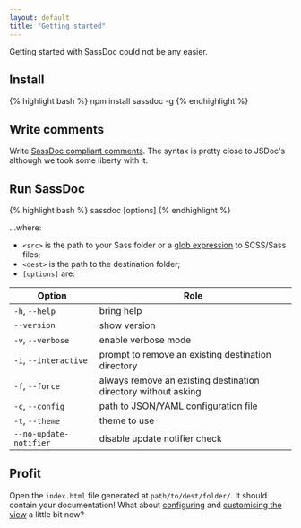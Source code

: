 ```yaml
---
layout: default
title: "Getting started"
---
```


Getting started with SassDoc could not be any easier.

## Install

{% highlight bash %}
npm install sassdoc -g
{% endhighlight %}

## Write comments

Write [SassDoc compliant comments](/annotations/). The syntax is pretty close to JSDoc's although we took some liberty with it.

## Run SassDoc

{% highlight bash %}
sassdoc <src> <dest> [options]
{% endhighlight %}

...where:

* `<src>` is the path to your Sass folder or a [glob expression] to SCSS/Sass files;
* `<dest>` is the path to the destination folder;
* `[options]` are:

| Option                 | Role                                                           |
|------------------------|----------------------------------------------------------------|
| `-h`, `--help`         | bring help                                                     |
| `--version`            | show version                                                   |
| `-v`, `--verbose`      | enable verbose mode                                            |
| `-i`, `--interactive`  | prompt to remove an existing destination directory             |
| `-f`, `--force`        | always remove an existing destination directory without asking |
| `-c`, `--config`       | path to JSON/YAML configuration file                           |
| `-t`, `--theme`        | theme to use                                                   |
| `--no-update-notifier` | disable update notifier check                                  |

[glob expression]: https://github.com/isaacs/node-glob#glob-primer

## Profit

Open the `index.html` file generated at `path/to/dest/folder/`. It should contain your documentation! What about [configuring](/configuration/) and [customising the view](/customising-the-view) a little bit now?
